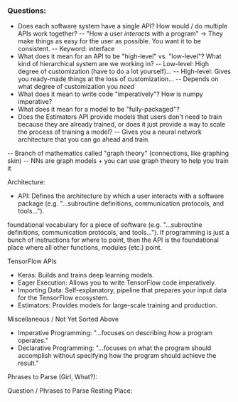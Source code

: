 ### Questions:
- Does each software system have a single API? How would / do multiple APIs work together?
-- "How a user *interacts* with a program" -> They make things as easy for the user as 
possible. You want it to be consistent.
-- Keyword: interface
- What does it mean for an API to be "high-level" vs. "low-level"? What kind of 
hierarchical system are we working in?
-- Low-level: High degree of customization (have to do a lot yourself)...
-- High-level: Gives you ready-made things at the loss of customization...
-- Depends on what degree of customization you *need*
- What does it mean to write code "imperatively"? How is numpy imperative?
- What does it mean for a model to be "fully-packaged"?
- Does the Estimators API provide models that users don't need to train because they 
are already trained, or does it just provide a way to scale the process of training a 
model?
-- Gives you a neural network architecture that you can go ahead and train.

-- Branch of mathematics called "graph theory" (connections, like graphing skin)
-- NNs are graph models + you can use graph theory to help you train it


Architecture:
- API: Defines the architecture by which a user interacts with a software package (e.g. "...subroutine definitions, communication protocols, and tools...").

foundational vocabulary for a piece of software (e.g. "...subroutine 
definitions, communication protocols, and tools..."). If programming is just a bunch of 
instructions for where to point, then the API is the foundational place where all other 
functions, modules (etc.) point.


TensorFlow APIs
- Keras: Builds and trains deep learning models.
- Eager Execution: Allows you to write TensorFlow code imperatively.
- Importing Data: Self-explanatory, pipeline that prepares your input data for the 
TensorFlow ecosystem.
- Estimators: Provides models for large-scale training and production. 


Miscellaneous / Not Yet Sorted Above
- Imperative Programming: "...focuses on describing *how* a program operates."
- Declarative Programming: "...focuses on what the program should accomplish without 
specifying how the program should achieve the result."


Phrases to Parse (Girl, What?):


Question / Phrases to Parse Resting Place:
